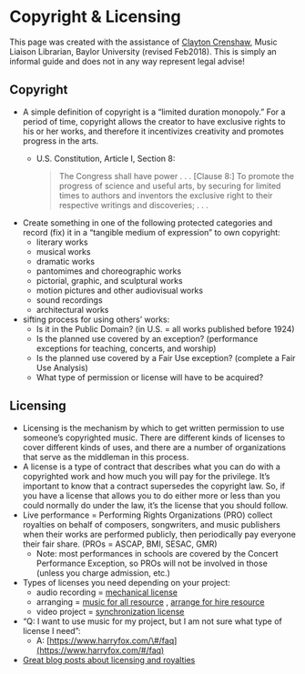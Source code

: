 # Copyright & Licensing

This page was created with the assistance of [Clayton Crenshaw](https://www.baylor.edu/music/index.php?id=952188), Music Liaison Librarian, Baylor University \(revised Feb2018\). This is simply an informal guide and does not in any way represent legal advise!

## **Copyright**

* A simple definition of copyright is a “limited duration monopoly.”  For a period of time, copyright allows the creator to have exclusive rights to his or her works, and therefore it incentivizes creativity and promotes progress in the arts. 
  * U.S. Constitution, Article I, Section 8:

    > The Congress shall have power . . . \[Clause 8:\] To promote the progress of science and useful arts, by securing for limited times to authors and inventors the exclusive right to their respective writings and discoveries; . . .
* Create something in one of the following protected categories and record \(fix\) it in a “tangible medium of expression” to own copyright:
  * literary works
  * musical works
  * dramatic works
  * pantomimes and choreographic works
  * pictorial, graphic, and sculptural works
  * motion pictures and other audiovisual works
  * sound recordings
  * architectural works
* sifting process for using others’ works:
  * Is it in the Public Domain? \(in U.S. = all works published before 1924\)
  * Is the planned use covered by an exception? \(performance exceptions for   teaching, concerts, and worship\)
  * Is the planned use covered by a Fair Use exception? \(complete a Fair Use Analysis\)
  * What type of permission or license will have to be acquired?

## **Licensing**

* Licensing is the mechanism by which to get written permission to use someone’s copyrighted music. There are different kinds of licenses to cover different kinds of uses, and there are a number of organizations that serve as the middleman in this process.
* A license is a type of contract that describes what you can do with a copyrighted work and how much you will pay for the privilege. It’s important to know that a contract supersedes the copyright law. So, if you have a license that allows you to do either more or less than you could normally do under the law, it’s the license that you should follow.
* Live performance = Performing Rights Organizations \(PRO\) collect royalties on behalf of composers, songwriters, and music publishers when their works are performed publicly, then periodically pay everyone their fair share. \(PROs = ASCAP, BMI, SESAC, GMR\)
  * Note: most performances in schools are covered by the Concert Performance Exception, so PROs will not be involved in those \(unless you charge admission, etc.\)
* Types of licenses you need depending on your project:
  * audio recording = [mechanical license](https://www.easysonglicensing.com/pages/help/articles/music-licensing/what-is-a-mechanical-license.aspx)
  * arranging = [music for all resource](https://www.musicforall.org/resources/copyright/request-permission-to-arrange-/-adapt) , [arrange for hire resource](https://arrangerforhire.com/music-arranging-copyright-licensing/)
  * video project = [synchronization license](https://www.easysonglicensing.com/pages/help/articles/music-licensing/what-is-a-synchronization-license.aspx)
* “Q: I want to use music for my project, but I am not sure what type of license I need”:
  * A: [https://www.harryfox.com/\#/faq](https://www.harryfox.com/#/faq) 
* [Great blog posts about licensing and royalties](https://flypaper.soundfly.com/tag/royalties/)

